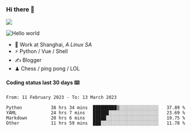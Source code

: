 ### Hi there 👋
![](https://komarev.com/ghpvc/?username=Xuhandsome)


<img src="https://github-readme-stats.vercel.app/api?username=XuHandsome&show_icons=true&theme=merko" alt="Hello world">

<br/>

- 🍻  Work at Shanghai, _A Linux SA_
- ⚡  Python / Vue / Shell
- ✍️  Blogger
- ♟  Chess / ping pong / LOL

#### Coding status last 30 days ⌨️

<!--START_SECTION:waka-->

```text
From: 11 February 2023 - To: 13 March 2023

Python           38 hrs 34 mins  █████████▒░░░░░░░░░░░░░░░   37.89 %
YAML             24 hrs 7 mins   ██████░░░░░░░░░░░░░░░░░░░   23.69 %
Markdown         20 hrs 6 mins   █████░░░░░░░░░░░░░░░░░░░░   19.75 %
Other            11 hrs 59 mins  ███░░░░░░░░░░░░░░░░░░░░░░   11.78 %
```

<!--END_SECTION:waka-->
